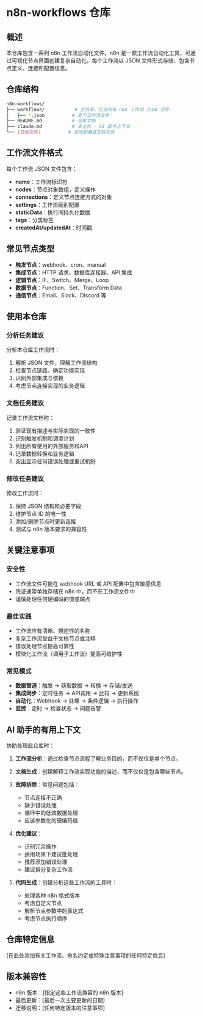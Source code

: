 # n8n-workflows 仓库

## 概述

本仓库包含一系列 n8n 工作流自动化文件。n8n 是一款工作流自动化工具，可通过可视化节点界面创建复杂自动化。每个工作流以 JSON 文件形式存储，包含节点定义、连接和配置信息。

## 仓库结构

```bash
n8n-workflows/
├── workflows/           # 主目录，包含所有 n8n 工作流 JSON 文件
│   ├── *.json          # 各个工作流文件
├── README.md           # 仓库文档
├── claude.md           # 本文件 - AI 助手上下文
└── [其他文件]          # 其他配置或文档文件
```

## 工作流文件格式

每个工作流 JSON 文件包含：

- **name**：工作流标识符
- **nodes**：节点对象数组，定义操作
- **connections**：定义节点连接方式的对象
- **settings**：工作流级别配置
- **staticData**：执行间持久化数据
- **tags**：分类标签
- **createdAt/updatedAt**：时间戳

## 常见节点类型

- **触发节点**：webhook、cron、manual
- **集成节点**：HTTP 请求、数据库连接器、API 集成
- **逻辑节点**：IF、Switch、Merge、Loop
- **数据节点**：Function、Set、Transform Data
- **通信节点**：Email、Slack、Discord 等

## 使用本仓库

### 分析任务建议

分析本仓库工作流时：

1. 解析 JSON 文件，理解工作流结构
2. 检查节点链路，确定功能实现
3. 识别外部集成与依赖
4. 考虑节点连接实现的业务逻辑

### 文档任务建议

记录工作流文档时：

1. 验证现有描述与实际实现的一致性
2. 识别触发机制和调度计划
3. 列出所有使用的外部服务和API
4. 记录数据转换和业务逻辑
5. 突出显示任何错误处理或重试机制

### 修改任务建议

修改工作流时：

1. 保持 JSON 结构和必要字段
2. 维护节点 ID 的唯一性
3. 添加/删除节点时更新连接
4. 测试与 n8n 版本要求的兼容性

## 关键注意事项

### 安全性

- 工作流文件可能在 webhook URL 或 API 配置中包含敏感信息
- 凭证通常单独存储在 n8n 中，而不在工作流文件中
- 谨慎处理任何硬编码的值或端点

### 最佳实践

- 工作流应有清晰、描述性的名称
- 复杂工作流受益于文档节点或注释
- 错误处理节点提高可靠性
- 模块化工作流（调用子工作流）提高可维护性

### 常见模式

- **数据管道**：触发 → 获取数据 → 转换 → 存储/发送
- **集成同步**：定时任务 → API调用 → 比较 → 更新系统
- **自动化**：Webhook → 处理 → 条件逻辑 → 执行操作
- **监控**：定时 → 检查状态 → 问题告警

## AI 助手的有用上下文

协助处理此仓库时：

1. **工作流分析**：通过检查节点流程了解业务目的，而不仅仅是单个节点。

2. **文档生成**：创建解释工作流实现功能的描述，而不仅仅是包含哪些节点。

3. **故障排除**：常见问题包括：

   - 节点连接不正确
   - 缺少错误处理
   - 循环中的低效数据处理
   - 应该参数化的硬编码值

4. **优化建议**：

   - 识别冗余操作
   - 适用场景下建议批处理
   - 推荐添加错误处理
   - 建议拆分复杂工作流

5. **代码生成**：创建分析这些工作流的工具时：

   - 处理各种 n8n 格式版本
   - 考虑自定义节点
   - 解析节点参数中的表达式
   - 考虑节点执行顺序

## 仓库特定信息

[在此处添加有关工作流、命名约定或特殊注意事项的任何特定信息]

## 版本兼容性

- n8n 版本：[指定这些工作流兼容的 n8n 版本]
- 最后更新：[最后一次主要更新的日期]
- 迁移说明：[任何特定版本的注意事项]
